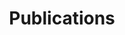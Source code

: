 ---
layout: publications
lang: en
title: Publications
collection: publications
sort_by: year
reverse: true
--- 